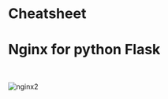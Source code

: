 # Cheatsheet


# Nginx for python Flask

<br>


![nginx2](https://user-images.githubusercontent.com/58745332/113601935-47b53d00-9642-11eb-91cb-0e8c8095e73d.png)
